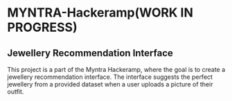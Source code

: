 # MYNTRA-Hackeramp(WORK IN PROGRESS)
## Jewellery Recommendation Interface

This project is a part of the Myntra Hackeramp, where the goal is to create a jewellery recommendation interface. The interface suggests the perfect jewellery from a provided dataset when a user uploads a picture of their outfit.
